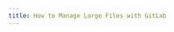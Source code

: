 ```yaml
---
title: How to Manage Large Files with GitLab
---
```


<!---
1. Add the APT backports repository for jessie
2. Install git-lfs
3. git lfs install
4. git lfs track "*.tar.*"
5. Add .gitattributes to the Git project
6. Commit and merge to the master branch
7. Refer to https://docs.gitlab.com/ee/workflow/lfs/manage_large_binaries_with_git_lfs.html
   for more information
--->
